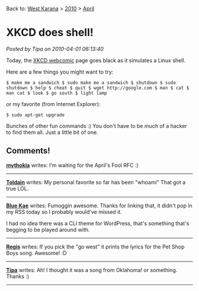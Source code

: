 Back to: [West Karana](/posts/westkarana.md) > [2010](/posts/2010/westkarana.md) > [April](./westkarana.md)
# XKCD does shell!

*Posted by Tipa on 2010-04-01 06:13:40*

Today, the [XKCD webcomic](http://xkcd.com) page goes black as it simulates a Linux shell.

Here are a few things you might want to try:

`$ make me a sandwich
$ sudo make me a sandwich
$ shutdown
$ sudo shutdown
$ help
$ cheat
$ quit
$ wget http://google.com
$ man
$ cat
$ man cat
$ look
$ go south
$ light lamp`

or my favorite (from Internet Explorer):

`$ sudo apt-get upgrade`

Bunches of other fun commands :) You don't have to be much of a hacker to find them all. Just a little bit of one.
## Comments!

**[mythokia](http://perpetuallybored.com)** writes: I'm waiting for the April's Fool RFC :)

---

**[Toldain](http://toldaintalks.blogspot.com)** writes: My personal favorite so far has been "whoami" That got a true LOL.

---

**[Blue Kae](http://www.bluekae.com)** writes: Fumoggin awesome. Thanks for linking that, it didn't pop in my RSS today so I probably would've missed it.

I had no idea there was a CLI theme for WordPress, that's something that's begging to be played around with.

---

**[Regis](http://frostpress.com)** writes: If you pick the "go west" it prints the lyrics for the Pet Shop Boys song. Awesome! :D

---

**[Tipa](https://chasingdings.com)** writes: Ah! I thought it was a song from Oklahoma! or something. Thanks :)

---

